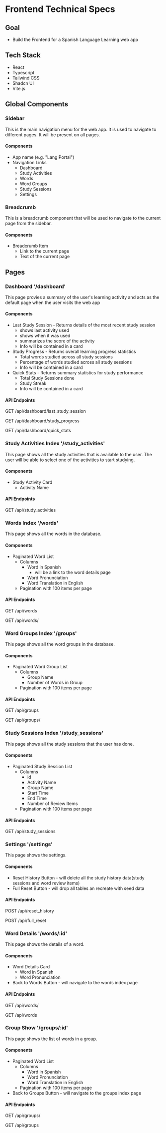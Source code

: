 # Frontend Technical Specs

## Goal
- Build the Frontend for a Spanish Language Learning web app 

## Tech Stack
- React
- Typescript
- Tailwind CSS
- Shadcn UI 
- Vite.js


## Global Components
### Sidebar
This is the main navigation menu for the web app. It is used to navigate to different pages. It will be present on all pages.

#### Components
- App name (e.g. "Lang Portal")
- Navigation Links
    - Dashboard
    - Study Activities
    - Words
    - Word Groups
    - Study Sessions
    - Settings

### Breadcrumb
This is a breadcrumb component that will be used to navigate to the current page from the sidebar.

#### Components
- Breadcrumb Item
    - Link to the current page
    - Text of the current page  

## Pages

### Dashboard '/dashboard'
This page provies a summary of the user's learning activity and acts as the default page when the user visits the web app

#### Components
- Last Study Session - Returns details of the most recent study session
    - shows last activity used
    - shows when it was used
    - summarizes the score of the activity
    - Info will be contained in a card
- Study Progress - Returns overall learning progress statistics
    - Total words studied across all study sessions
    - Percentage of words studied across all study sessions
    - Info will be contained in a card
- Quick Stats - Returns summary statistics for study performance
    - Total Study Sessions done
    - Study Streak 
    - Info will be contained in a card

#### API Endpoints
GET /api/dashboard/last_study_session
       
GET /api/dashboard/study_progress
    
GET /api/dashboard/quick_stats


### Study Activities Index '/study_activities'
This page shows all the study activities that is available to the user. The user will be able to select one of the activities to start studying.

#### Components
- Study Activity Card
    - Activity Name

#### API Endpoints
GET /api/study_activities


### Words Index '/words'
This page shows all the words in the database.

#### Components
- Paginated Word List
    - Columns
        - Word in Spanish
            - will be a link to the word details page
        - Word Pronunciation
        - Word Translation in English   
    - Pagination with 100 items per page

#### API Endpoints
GET /api/words

GET /api/words/<id>

### Word Groups Index '/groups'
This page shows all the word groups in the database.

#### Components
- Paginated Word Group List
    - Columns
        - Group Name
        - Number of Words in Group
    - Pagination with 100 items per page

#### API Endpoints
GET /api/groups

GET /api/groups/<id>


### Study Sessions Index '/study_sessions'
This page shows all the study sessions that the user has done.

#### Components
- Paginated Study Session List
    - Columns
        - id
        - Activity Name
        - Group Name
        - Start Time
        - End Time
        - Number of Review Items
    - Pagination with 100 items per page

#### API Endpoints
GET /api/study_sessions

### Settings '/settings'
This page shows the settings.

#### Components
- Reset History Button - will delete all the study history data(study sessions and word review items)
- Full Reset Button - will drop all tables an recreate with seed data

#### API Endpoints
POST /api/reset_history

POST /api/full_reset

### Word Details '/words/:id'
This page shows the details of a word.

#### Components
- Word Details Card
    - Word in Spanish
    - Word Pronunciation
- Back to Words Button - will navigate to the words index page

#### API Endpoints
GET /api/words/<id>

GET /api/words

### Group Show '/groups/:id'
This page shows the list of words in a group.

#### Components
- Paginated Word List
    - Columns
        - Word in Spanish
        - Word Pronunciation
        - Word Translation in English
    - Pagination with 100 items per page
- Back to Groups Button - will navigate to the groups index page

#### API Endpoints
GET /api/groups/<id>

GET /api/groups




